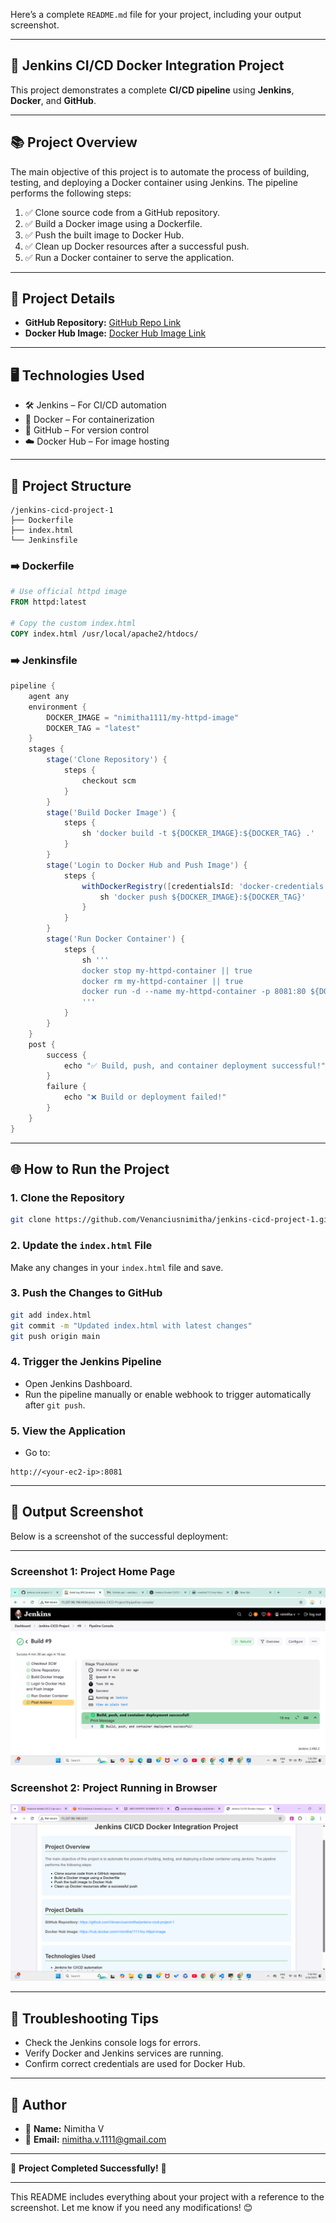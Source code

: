 Here’s a complete `README.md` file for your project, including your output screenshot.

---

## 🚀 **Jenkins CI/CD Docker Integration Project**

This project demonstrates a complete **CI/CD pipeline** using **Jenkins**, **Docker**, and **GitHub**.

---

## 📚 **Project Overview**

The main objective of this project is to automate the process of building, testing, and deploying a Docker container using Jenkins. The pipeline performs the following steps:

1. ✅ Clone source code from a GitHub repository.  
2. ✅ Build a Docker image using a Dockerfile.  
3. ✅ Push the built image to Docker Hub.  
4. ✅ Clean up Docker resources after a successful push.  
5. ✅ Run a Docker container to serve the application.

---

## 🔗 **Project Details**

- **GitHub Repository:** [GitHub Repo Link](https://github.com/Venanciusnimitha/jenkins-cicd-project-1)  
- **Docker Hub Image:** [Docker Hub Image Link](https://hub.docker.com/r/nimitha1111/my-httpd-image)  

---

## 🖥️ **Technologies Used**

- 🛠️ Jenkins – For CI/CD automation  
- 🐳 Docker – For containerization  
- 📝 GitHub – For version control  
- ☁️ Docker Hub – For image hosting  

---

## 📄 **Project Structure**

```
/jenkins-cicd-project-1
├── Dockerfile
├── index.html
└── Jenkinsfile
```

### ➡️ **Dockerfile**
```Dockerfile
# Use official httpd image
FROM httpd:latest

# Copy the custom index.html
COPY index.html /usr/local/apache2/htdocs/
```

### ➡️ **Jenkinsfile**
```groovy
pipeline {
    agent any
    environment {
        DOCKER_IMAGE = "nimitha1111/my-httpd-image"
        DOCKER_TAG = "latest"
    }
    stages {
        stage('Clone Repository') {
            steps {
                checkout scm
            }
        }
        stage('Build Docker Image') {
            steps {
                sh 'docker build -t ${DOCKER_IMAGE}:${DOCKER_TAG} .'
            }
        }
        stage('Login to Docker Hub and Push Image') {
            steps {
                withDockerRegistry([credentialsId: 'docker-credentials', url: '']) {
                    sh 'docker push ${DOCKER_IMAGE}:${DOCKER_TAG}'
                }
            }
        }
        stage('Run Docker Container') {
            steps {
                sh '''
                docker stop my-httpd-container || true
                docker rm my-httpd-container || true
                docker run -d --name my-httpd-container -p 8081:80 ${DOCKER_IMAGE}:${DOCKER_TAG}
                '''
            }
        }
    }
    post {
        success {
            echo "✅ Build, push, and container deployment successful!"
        }
        failure {
            echo "❌ Build or deployment failed!"
        }
    }
}
```

---

## 🌐 **How to Run the Project**

### 1. **Clone the Repository**
```bash
git clone https://github.com/Venanciusnimitha/jenkins-cicd-project-1.git
```

### 2. **Update the `index.html` File**
Make any changes in your `index.html` file and save.

### 3. **Push the Changes to GitHub**
```bash
git add index.html
git commit -m "Updated index.html with latest changes"
git push origin main
```

### 4. **Trigger the Jenkins Pipeline**
- Open Jenkins Dashboard.
- Run the pipeline manually or enable webhook to trigger automatically after `git push`.

### 5. **View the Application**
- Go to:  
```
http://<your-ec2-ip>:8081
```

---

## 📸 **Output Screenshot**

Below is a screenshot of the successful deployment:

---

### Screenshot 1: Project Home Page
![Project Output 1](./output1.png)

### Screenshot 2: Project Running in Browser
![Project Output 2](./output2.png)

---

## 🧰 **Troubleshooting Tips**

- Check the Jenkins console logs for errors.
- Verify Docker and Jenkins services are running.
- Confirm correct credentials are used for Docker Hub.

---

## 📝 **Author**
- 🎯 **Name:** Nimitha V  
- 📧 **Email:** nimitha.v.1111@gmail.com

---

🎉 **Project Completed Successfully!** 🚀

---

This README includes everything about your project with a reference to the screenshot. Let me know if you need any modifications! 😊